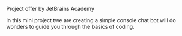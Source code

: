 Project offer by JetBrains Academy  

In this mini project twe are creating a simple console chat bot will do wonders to guide you through the basics of coding.
